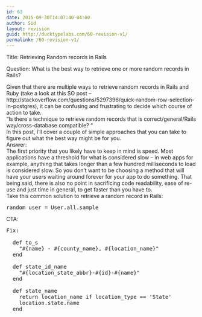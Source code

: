 ```yaml
---
id: 63
date: 2015-09-30T14:07:40-04:00
author: Sid
layout: revision
guid: http://ducktypelabs.com/60-revision-v1/
permalink: /60-revision-v1/
---
```

Title: Retrieving Random records in Rails

Question: What is the best way to retrieve one or more random records in Rails?

<div>
</div>

<div>
  Given that there are multiple ways to retrieve random records in Rails and Ruby (take a look at this SO post &#8211; http://stackoverflow.com/questions/5297396/quick-random-row-selection-in-postgres), it can be confusing and frustrating to decide which course of action to take.
</div>

<div>
</div>

<div>
  &#8220;Is there a technique to retrieve random records that is correct/general/Rails way/cross-database compatible? &#8220;
</div>

<div>
</div>

<div>
  In this post, I&#8217;ll cover a couple of simple approaches that you can take to figure out what the best way might be for you.
</div>

<div>
</div>

<div>
  Answer:
</div>

<div>
</div>

<div>
  The first priority that you likely have to keep in mind is speed. Most applications have a threshold for what is considered slow &#8211; in web apps for example, anything that takes longer than a few hundred milliseconds to load is considered slow. So you don&#8217;t want to be choosing a method that will have your users waiting around forever for your app to do something. That being said, there is also no point in sacrificing code readability, ease of re-use and just time in general, to get faster than you have to.
</div>

<div>
</div>

<div>
  Take this common solution to retrieve a random record in Rails:
</div>

<div>
</div>

<pre lang="RUBY" line="1">random_user = User.all.sample</pre>

<div>
</div>

<div>
  CTA:
</div>

<pre lang="RUBY" line="1">Fix:

  def to_s
    "#{name} - #{county_name}, #{location_name}"
  end

  def state_id_name
    "#{location_state_abbr}-#{id}-#{name}"
  end

  def state_name
    return location_name if location_type == 'State'
    location.state.name
  end
</pre>